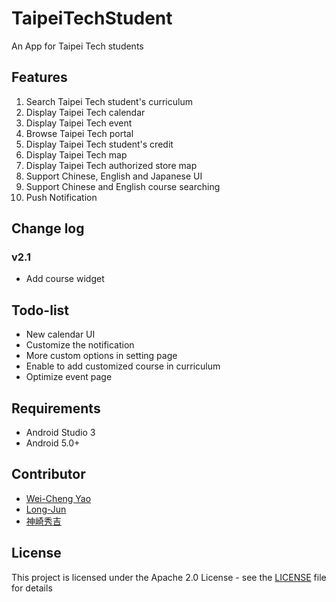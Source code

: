 # TaipeiTechStudent
An App for Taipei Tech students
## Features
1. Search Taipei Tech student's curriculum
2. Display Taipei Tech calendar
3. Display Taipei Tech event
4. Browse Taipei Tech portal
5. Display Taipei Tech student's credit
6. Display Taipei Tech map
7. Display Taipei Tech authorized store map
8. Support Chinese, English and Japanese UI
9. Support Chinese and English course searching
10. Push Notification
## Change log
### v2.1
- Add course widget
## Todo-list
- New calendar UI
- Customize the notification
- More custom options in setting page
- Enable to add customized course in curriculum
- Optimize event page
## Requirements
- Android Studio 3
- Android 5.0+
## Contributor
- [Wei-Cheng Yao](https://github.com/yaoandy107)
- [Long-Jun](https://github.com/Long-Jun)
- [神崎秀吉](https://github.com/kamisakihideyoshi)
## License
This project is licensed under the Apache 2.0 License - see the [LICENSE](https://github.com/yaoandy107/TaipeiTechStudent/blob/master/LICENSE) file for details
